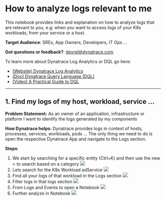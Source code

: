 # How to analyze logs relevant to me
This notebook provides links and explanation on how to analyze logs that are relevant to you, e.g: when you want to access logs of your K8s workloads, from your service or a host.

**Target Audience**: SREs, App Owners, Developers, IT Ops ...

**Got questions or feedback?**: [devrel@dynatrace.com](mailto:devrel@dynatrace.com?subject=Feedback%20on%20Logs)

To learn more about Dynatrace Log Analytics or DQL go here:
* [(Website) Dynatrace Log Analytics](https://www.dynatrace.com/platform/log-management-analytics/)
* [(Doc) Dynatrace Query Language (DQL)](https://www.dynatrace.com/support/help/platform/grail/dynatrace-query-language)
* [(Video) A Practical Guide to DQL](https://www.youtube.com/watch?v=F2VbVqNlswk)

---

## 1. Find my logs of my host, workload, service ...
**Problem Statement:** As an owner of an application, infrastructure or platform I want to identify the logs generated by my components

**How Dynatrace helps:** Dynatrace provides logs in context of hosts, processes, services, workloads, pods ... The only thing we need to do is open the respective Dynatrace App and navigate to the Logs section.

**Steps**:
1. We start by searching for a specific entity (Ctrl+K) and then use the new > to search based on a category ![](https://raw.githubusercontent.com/dynatrace-perfclinics/dynatrace-getting-started/main/images/howto_findlogs_opensearch.png)
2. Lets search for the K8s Workload adService ![](https://raw.githubusercontent.com/dynatrace-perfclinics/dynatrace-getting-started/main/images/howto_findlogs_searchfor.png)
3. Find all your logs of that workload in the Logs section ![](https://raw.githubusercontent.com/dynatrace-perfclinics/dynatrace-getting-started/main/images/howto_findlogs_logsofworkload.png)
4. Filter logs in that logs section ![](https://raw.githubusercontent.com/dynatrace-perfclinics/dynatrace-getting-started/main/images/howto_findlogs_filterinview.png)
5. From Logs and Events to open a Notebook ![](https://raw.githubusercontent.com/dynatrace-perfclinics/dynatrace-getting-started/main/images/howto_findlogs_logsandeventsview.png)
6. Further analyze in Notebook ![](https://raw.githubusercontent.com/dynatrace-perfclinics/dynatrace-getting-started/main/images/howto_findlogs_notebook.png)
